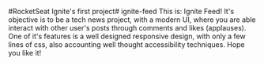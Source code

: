 
#RocketSeat Ignite's first project# ignite-feed
This is: Ignite Feed! It's objective is to be a tech news project, with a modern UI, where you are able interact with other user's posts through comments and likes (applauses).
One of it's features is a well designed responsive design, with only a few lines of css, also accounting well thought accessibility techniques. Hope you like it!

